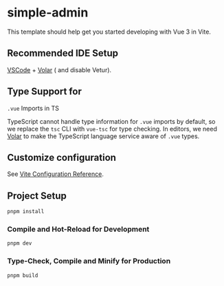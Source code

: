 # simple-admin

This
template
should
help
get
you
started
developing
with
Vue
3
in
Vite.

## Recommended IDE Setup

[VSCode](https://code.visualstudio.com/) + [Volar](https://marketplace.visualstudio.com/items?itemName=Vue.volar) (
and
disable
Vetur).

## Type Support for
`.vue` Imports in TS

TypeScript
cannot
handle
type
information
for
`.vue`
imports
by
default,
so
we
replace
the
`tsc`
CLI
with
`vue-tsc`
for
type
checking.
In
editors,
we
need [Volar](https://marketplace.visualstudio.com/items?itemName=Vue.volar)
to
make
the
TypeScript
language
service
aware
of
`.vue`
types.

## Customize configuration

See [Vite Configuration Reference](https://vitejs.dev/config/).

## Project Setup

```sh
pnpm install
```

### Compile and Hot-Reload for Development

```sh
pnpm dev
```

### Type-Check, Compile and Minify for Production

```sh
pnpm build
```
